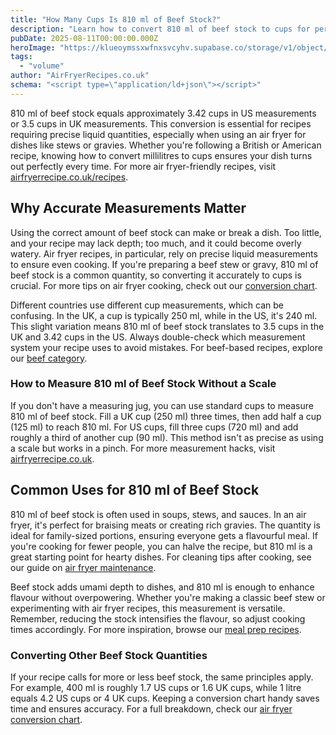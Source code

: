 ```yaml
---
title: "How Many Cups Is 810 ml of Beef Stock?"
description: "Learn how to convert 810 ml of beef stock to cups for perfect recipes every time. Get precise measurements for cooking and baking."
pubDate: 2025-08-11T00:00:00.000Z
heroImage: "https://klueoymssxwfnxsvcyhv.supabase.co/storage/v1/object/public/md/how-many-cups-is-810-ml-of-beef-stock-173c9525.webp"
tags:
  - "volume"
author: "AirFryerRecipes.co.uk"
schema: "<script type=\"application/ld+json\"></script>"
---
```


<p>810 ml of beef stock equals approximately 3.42 cups in US measurements or 3.5 cups in UK measurements. This conversion is essential for recipes requiring precise liquid quantities, especially when using an air fryer for dishes like stews or gravies. Whether you're following a British or American recipe, knowing how to convert millilitres to cups ensures your dish turns out perfectly every time. For more air fryer-friendly recipes, visit <a href=https://www.airfryerrecipe.co.uk/recipes>airfryerrecipe.co.uk/recipes</a>.</p>  

<h2>Why Accurate Measurements Matter</h2>  
<p>Using the correct amount of beef stock can make or break a dish. Too little, and your recipe may lack depth; too much, and it could become overly watery. Air fryer recipes, in particular, rely on precise liquid measurements to ensure even cooking. If you're preparing a beef stew or gravy, 810 ml of beef stock is a common quantity, so converting it accurately to cups is crucial. For more tips on air fryer cooking, check out our <a href=https://www.airfryerrecipe.co.uk/air-fryer-conversion-chart>conversion chart</a>.</p>  

<p>Different countries use different cup measurements, which can be confusing. In the UK, a cup is typically 250 ml, while in the US, it's 240 ml. This slight variation means 810 ml of beef stock translates to 3.5 cups in the UK and 3.42 cups in the US. Always double-check which measurement system your recipe uses to avoid mistakes. For beef-based recipes, explore our <a href=https://www.airfryerrecipe.co.uk/recipe-category/beef>beef category</a>.</p>  

<h3>How to Measure 810 ml of Beef Stock Without a Scale</h3>  
<p>If you don't have a measuring jug, you can use standard cups to measure 810 ml of beef stock. Fill a UK cup (250 ml) three times, then add half a cup (125 ml) to reach 810 ml. For US cups, fill three cups (720 ml) and add roughly a third of another cup (90 ml). This method isn't as precise as using a scale but works in a pinch. For more measurement hacks, visit <a href=https://www.airfryerrecipe.co.uk>airfryerrecipe.co.uk</a>.</p>  

<h2>Common Uses for 810 ml of Beef Stock</h2>  
<p>810 ml of beef stock is often used in soups, stews, and sauces. In an air fryer, it's perfect for braising meats or creating rich gravies. The quantity is ideal for family-sized portions, ensuring everyone gets a flavourful meal. If you're cooking for fewer people, you can halve the recipe, but 810 ml is a great starting point for hearty dishes. For cleaning tips after cooking, see our guide on <a href=https://www.airfryerrecipe.co.uk/air-fryer-cleaner>air fryer maintenance</a>.</p>  

<p>Beef stock adds umami depth to dishes, and 810 ml is enough to enhance flavour without overpowering. Whether you're making a classic beef stew or experimenting with air fryer recipes, this measurement is versatile. Remember, reducing the stock intensifies the flavour, so adjust cooking times accordingly. For more inspiration, browse our <a href=https://www.airfryerrecipe.co.uk/recipe-category/meal-prep>meal prep recipes</a>.</p>  

<h3>Converting Other Beef Stock Quantities</h3>  
<p>If your recipe calls for more or less beef stock, the same principles apply. For example, 400 ml is roughly 1.7 US cups or 1.6 UK cups, while 1 litre equals 4.2 US cups or 4 UK cups. Keeping a conversion chart handy saves time and ensures accuracy. For a full breakdown, check our <a href=https://www.airfryerrecipe.co.uk/air-fryer-conversion-chart>air fryer conversion chart</a>.</p>